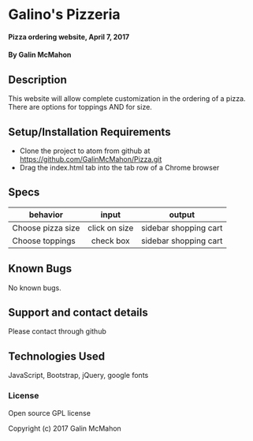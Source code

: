 # Galino's Pizzeria

#### Pizza ordering website, April 7, 2017

#### By Galin McMahon

## Description

This website will allow complete customization in the ordering of a pizza.  There are options for toppings AND for size.  

## Setup/Installation Requirements

* Clone the project to atom from github at https://github.com/GalinMcMahon/Pizza.git
* Drag the index.html tab into the tab row of a Chrome browser

## Specs  

| behavior |  input   |  output  |
|----------|:--------:|:--------:|
| Choose pizza size | click on size | sidebar shopping cart |
| Choose toppings | check box | sidebar shopping cart |



## Known Bugs

No known bugs.

## Support and contact details

Please contact through github

## Technologies Used

JavaScript, Bootstrap, jQuery, google fonts

### License

Open source GPL license

Copyright (c) 2017 Galin McMahon
